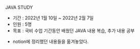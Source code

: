JAVA STUDY
- 기간 : 2022년 1월 10일 ~ 2022년 2월 7일
- 인원 : 5명
- 목표 : 국비 수업 기간동안 배웠던 JAVA 내용 복습, 추가 내용 공부

* notion에 정리했던 내용들을 옮겨놓았다.

